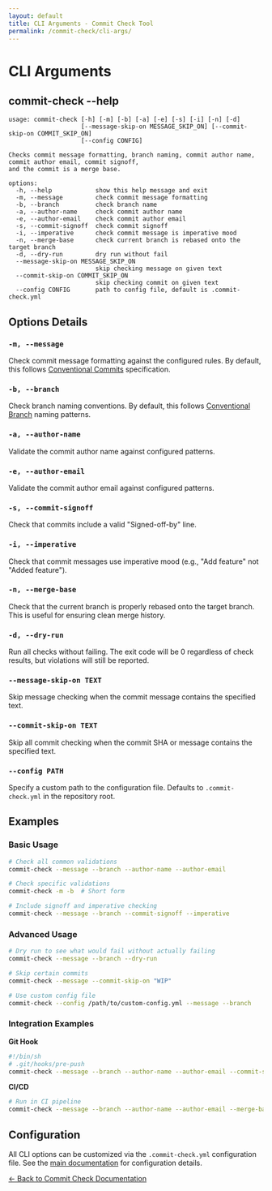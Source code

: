 ```yaml
---
layout: default
title: CLI Arguments - Commit Check Tool
permalink: /commit-check/cli-args/
---
```


# CLI Arguments

## commit-check --help

```
usage: commit-check [-h] [-m] [-b] [-a] [-e] [-s] [-i] [-n] [-d]
                    [--message-skip-on MESSAGE_SKIP_ON] [--commit-skip-on COMMIT_SKIP_ON]
                    [--config CONFIG]

Checks commit message formatting, branch naming, commit author name, commit author email, commit signoff, 
and the commit is a merge base.

options:
  -h, --help            show this help message and exit
  -m, --message         check commit message formatting
  -b, --branch          check branch name
  -a, --author-name     check commit author name
  -e, --author-email    check commit author email  
  -s, --commit-signoff  check commit signoff
  -i, --imperative      check commit message is imperative mood
  -n, --merge-base      check current branch is rebased onto the target branch
  -d, --dry-run         dry run without fail
  --message-skip-on MESSAGE_SKIP_ON
                        skip checking message on given text
  --commit-skip-on COMMIT_SKIP_ON
                        skip checking commit on given text
  --config CONFIG       path to config file, default is .commit-check.yml
```

## Options Details

### `-m, --message`
Check commit message formatting against the configured rules. By default, this follows [Conventional Commits](https://www.conventionalcommits.org/) specification.

### `-b, --branch`
Check branch naming conventions. By default, this follows [Conventional Branch](https://conventional-branch.github.io/) naming patterns.

### `-a, --author-name`
Validate the commit author name against configured patterns.

### `-e, --author-email`
Validate the commit author email against configured patterns.

### `-s, --commit-signoff`
Check that commits include a valid "Signed-off-by" line.

### `-i, --imperative`
Check that commit messages use imperative mood (e.g., "Add feature" not "Added feature").

### `-n, --merge-base`
Check that the current branch is properly rebased onto the target branch. This is useful for ensuring clean merge history.

### `-d, --dry-run`
Run all checks without failing. The exit code will be 0 regardless of check results, but violations will still be reported.

### `--message-skip-on TEXT`
Skip message checking when the commit message contains the specified text.

### `--commit-skip-on TEXT`
Skip all commit checking when the commit SHA or message contains the specified text.

### `--config PATH`
Specify a custom path to the configuration file. Defaults to `.commit-check.yml` in the repository root.

## Examples

### Basic Usage
```bash
# Check all common validations
commit-check --message --branch --author-name --author-email

# Check specific validations
commit-check -m -b  # Short form

# Include signoff and imperative checking
commit-check --message --branch --commit-signoff --imperative
```

### Advanced Usage
```bash
# Dry run to see what would fail without actually failing
commit-check --message --branch --dry-run

# Skip certain commits
commit-check --message --commit-skip-on "WIP"

# Use custom config file
commit-check --config /path/to/custom-config.yml --message --branch
```

### Integration Examples

**Git Hook**
```bash
#!/bin/sh
# .git/hooks/pre-push
commit-check --message --branch --author-name --author-email --commit-signoff
```

**CI/CD**
```bash
# Run in CI pipeline
commit-check --message --branch --author-name --author-email --merge-base
```

## Configuration

All CLI options can be customized via the `.commit-check.yml` configuration file. See the [main documentation](../) for configuration details.

[← Back to Commit Check Documentation](../)
